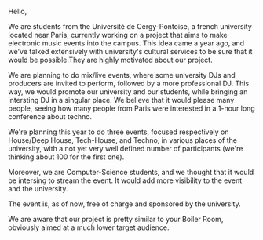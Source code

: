Hello,

We are students from the Université de Cergy-Pontoise, a french university located near Paris, currently working on a project that aims to make electronic music events into the campus.
This idea came a year ago, and we've talked extensively with university's cultural services to be sure that it would be possible.They are highly motivated about our project.

We are planning to do mix/live events, where some university DJs and producers are invited to perform, followed by a more professional DJ. This way, we would promote our university and our students, while bringing an intersting DJ in a singular place. 
We believe that it would please many people, seeing how many people from Paris were interested in a 1-hour long conference about techno.

We're planning this year to do three events, focused respectively on House/Deep House, Tech-House, and Techno, in various places of the university, with a not yet very well defined number of participants (we're thinking about 100 for the first one).

Moreover, we are Computer-Science students, and we thought that it would be intersing to stream the event. It would add more visibility to the event and the university.

The event is, as of now, free of charge and sponsored by the university.

We are aware that our project is pretty similar to your Boiler Room, obviously aimed at a much lower target audience.
